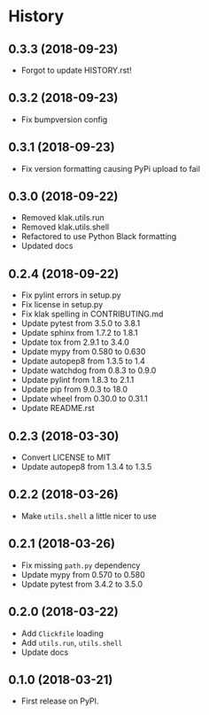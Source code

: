 # History

## 0.3.3 (2018-09-23)

-   Forgot to update HISTORY.rst!

## 0.3.2 (2018-09-23)

-   Fix bumpversion config

## 0.3.1 (2018-09-23)

-   Fix version formatting causing PyPi upload to fail

## 0.3.0 (2018-09-22)

-   Removed klak.utils.run
-   Removed klak.utils.shell
-   Refactored to use Python Black formatting
-   Updated docs

## 0.2.4 (2018-09-22)

-   Fix pylint errors in setup.py
-   Fix license in setup.py
-   Fix klak spelling in CONTRIBUTING.md
-   Update pytest from 3.5.0 to 3.8.1
-   Update sphinx from 1.7.2 to 1.8.1
-   Update tox from 2.9.1 to 3.4.0
-   Update mypy from 0.580 to 0.630
-   Update autopep8 from 1.3.5 to 1.4
-   Update watchdog from 0.8.3 to 0.9.0
-   Update pylint from 1.8.3 to 2.1.1
-   Update pip from 9.0.3 to 18.0
-   Update wheel from 0.30.0 to 0.31.1
-   Update README.rst

## 0.2.3 (2018-03-30)

-   Convert LICENSE to MIT
-   Update autopep8 from 1.3.4 to 1.3.5

## 0.2.2 (2018-03-26)

-   Make `utils.shell` a little nicer to use

## 0.2.1 (2018-03-26)

-   Fix missing `path.py` dependency
-   Update mypy from 0.570 to 0.580
-   Update pytest from 3.4.2 to 3.5.0

## 0.2.0 (2018-03-22)

-   Add `Clickfile` loading
-   Add `utils.run`, `utils.shell`
-   Update docs

## 0.1.0 (2018-03-21)

-   First release on PyPI.
